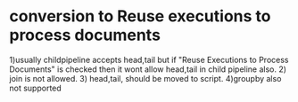 conversion to Reuse executions to process documents
====================================================

  1)usually childpipeline accepts head,tail but if "Reuse Executions to Process Documents" is checked 
  then it wont allow head,tail in child pipeline also.
  2) join is not allowed.
  3) head,tail, should be moved to script.
  4)groupby also not supported
